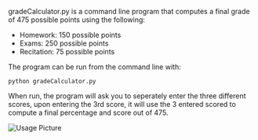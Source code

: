 gradeCalculator.py is a command line program that computes a final grade of 475 possible 
points using the following:
- Homework: 150 possible points
- Exams: 250 possible points
- Recitation: 75 possible points

The program can be run from the command line with:

```python gradeCalculator.py```

When run, the program will ask you to seperately enter the three different scores,
upon entering the 3rd score, it will use the 3 entered scored to compute a final
percentage and score out of 475.

![Usage Picture](gradeCalculatorPic.png)
